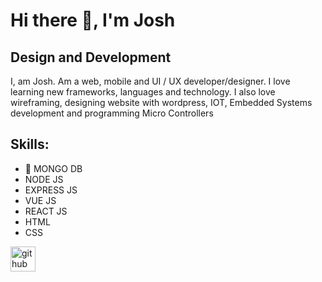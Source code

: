 # Hi there 👋, I'm Josh
## Design and Development
I, am Josh. Am a web, mobile and UI / UX developer/designer. I love learning new frameworks, languages and technology. I also love wireframing, designing website with wordpress, IOT, Embedded Systems development and programming Micro Controllers

## Skills: 
 - 🔭 MONGO DB 
 - NODE JS 
 - EXPRESS JS
 - VUE JS 
 - REACT JS
 - HTML
 - CSS


[<img src='https://cdn.jsdelivr.net/npm/simple-icons@3.0.1/icons/github.svg' alt='github' height='40'>](https://github.com/jeso001)  

  
